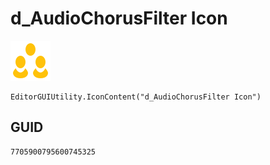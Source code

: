 # d_AudioChorusFilter Icon
![](/img/d_AudioChorusFilter%20Icon.png)

``` CSharp
EditorGUIUtility.IconContent("d_AudioChorusFilter Icon")
```
## GUID
```
7705900795600745325
```
